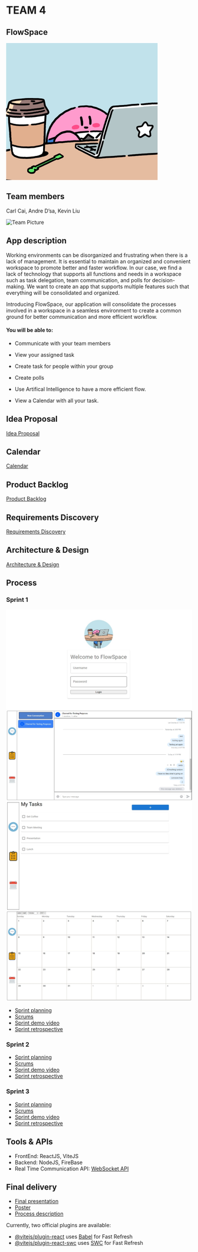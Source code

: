 # TEAM 4

## FlowSpace

![App Logo](/image/office-kirby.png)


## Team members

Carl Cai, Andre D’sa, Kevin Liu

![Team Picture](https://github.com/paceuniversity/cs389f2023team4/blob/main/image/AC35EDAA-A47A-42B1-B2D7-7CADDB3724ED.jpg)

## App description

Working environments can be disorganized and frustrating when there is a lack of management. It is essential to maintain an organized and convenient workspace to promote better and faster workflow. In our case, we find a lack of technology that supports all functions and needs in a workspace such as task delegation, team communication, and polls for decision-making. We want to create an app that supports multiple features such that everything will be consolidated and organized. 

Introducing FlowSpace, our application will consolidate the processes involved in a workspace in a seamless environment to create a common ground for better communication and more efficient workflow. 

#### You will be able to:

  * Communicate with your team members 
  
  * View your assigned task
  
  * Create task for people within your group
  
  * Create polls
  
  * Use Artifical Intelligence to have a more efficient flow.
  
  * View a Calendar with all your task.
  

## Idea Proposal
[Idea Proposal](https://docs.google.com/document/d/12kb-L6TrMY1ZIbMzLFE-d7--DhrUgkdp/edit)

## Calendar
[Calendar](https://calendar.google.com/calendar/u/0?cid=aXZoMmU3NjhzMjRkdGlxZWYwcXZvbzhxcjBAZ3JvdXAuY2FsZW5kYXIuZ29vZ2xlLmNvbQ)

## Product Backlog
[Product Backlog](https://docs.google.com/spreadsheets/d/1Wbs6DIA65byChgVr_F-rV9t5BU84cUO6A8Wg8sxLSMg/edit?usp=sharing)

## Requirements Discovery
[Requirements Discovery](https://docs.google.com/document/d/1hswbGV27h_wxzdyXfXx72DJeoNI5apY41l44uFex8BQ/edit?usp=sharing)

## Architecture & Design
[Architecture & Design]()

## Process

### Sprint 1

![Sprint 1 Login page](/image/FlowSpaceSprint1-Login.jpg)
![Sprint 1 Chat page](/image/FlowSpaceSprint1-Chat.jpg)
![Sprint 1 TaskList page](/image/FlowSpaceSprint1-Task.jpg)
![Sprint 1 Calendar page](/image/FlowSpaceSprint1-Calendar.jpg)


* [Sprint planning](https://docs.google.com/spreadsheets/d/1Wbs6DIA65byChgVr_F-rV9t5BU84cUO6A8Wg8sxLSMg/edit#gid=1056044682)
* [Scrums](https://docs.google.com/document/d/1BN__wVh9CegJbTzvGOroZXg6wD0czr8wNKAvgQ8I1_A/edit)
* [Sprint demo video](https://www.youtube.com/watch?v=i76Ho1iZAtI)
* [Sprint retrospective](https://docs.google.com/document/d/1yAktnjtpXRoRM7zFFZbFwLaH0YIg9gIjHZcDZPW-piY/edit)

### Sprint 2

* [Sprint planning](https://docs.google.com/spreadsheets/d/1Wbs6DIA65byChgVr_F-rV9t5BU84cUO6A8Wg8sxLSMg/edit#gid=2008869608)
* [Scrums](https://docs.google.com/document/d/1BN__wVh9CegJbTzvGOroZXg6wD0czr8wNKAvgQ8I1_A/edit)
* [Sprint demo video]()
* [Sprint retrospective](https://docs.google.com/document/d/1XtOvxcaEDbpP_AJnMTQynZZJVQ7YZeqAtpYbGaK4_Tc/edit)

### Sprint 3

* [Sprint planning]()
* [Scrums]()
* [Sprint demo video]()
* [Sprint retrospective]()

## Tools & APIs
* FrontEnd: ReactJS, ViteJS
* Backend: NodeJS, FireBase
* Real Time Communication API: [WebSocket API](https://developer.mozilla.org/en-US/docs/Web/API/WebSockets_API)

## Final delivery

* [Final presentation]()
* [Poster]()
* [Process description]()

Currently, two official plugins are available:

- [@vitejs/plugin-react](https://github.com/vitejs/vite-plugin-react/blob/main/packages/plugin-react/README.md) uses [Babel](https://babeljs.io/) for Fast Refresh
- [@vitejs/plugin-react-swc](https://github.com/vitejs/vite-plugin-react-swc) uses [SWC](https://swc.rs/) for Fast Refresh

